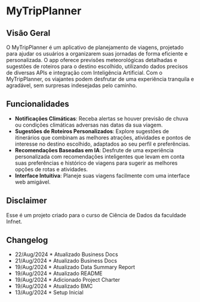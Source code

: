 # MyTripPlanner

## Visão Geral

O MyTripPlanner é um aplicativo de planejamento de viagens, projetado para ajudar os usuários a organizarem suas jornadas de forma eficiente e personalizada. O app oferece previsões meteorológicas detalhadas e sugestões de roteiros para o destino escolhido, utilizando dados precisos de diversas APIs e integração com Inteligência Artificial. Com o MyTripPlanner, os viajantes podem desfrutar de uma experiência tranquila e agradável, sem surpresas indesejadas pelo caminho.

## Funcionalidades

- **Notificações Climáticas**: Receba alertas se houver previsão de chuva ou condições climáticas adversas nas datas da sua viagem.
- **Sugestões de Roteiros Personalizados**: Explore sugestões de itinerários que combinam as melhores atrações, atividades e pontos de interesse no destino escolhido, adaptados ao seu perfil e preferências.
- **Recomendações Baseadas em IA**: Desfrute de uma experiência personalizada com recomendações inteligentes que levam em conta suas preferências e histórico de viagens para sugerir as melhores opções de rotas e atividades.
- **Interface Intuitiva**: Planeje suas viagens facilmente com uma interface web amigável.

## Disclaimer

Esse é um projeto criado para o curso de Ciência de Dados da faculdade Infnet.

## Changelog
 * 22/Aug/2024 * Atualizado Business Docs
 * 21/Aug/2024 * Atualizado Business Docs
 * 19/Aug/2024 * Atualizado Data Summary Report
 * 19/Aug/2024 * Atualizado README
 * 19/Aug/2024 * Adicionado Project Charter
 * 19/Aug/2024 * Atualizado BMC
 * 13/Aug/2024 * Setup Inicial